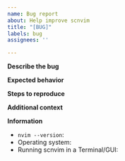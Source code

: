 ```yaml
---
name: Bug report
about: Help improve scnvim
title: "[BUG]"
labels: bug
assignees: ''

---
```


**Describe the bug**
<!-- A clear and concise description of what the bug is. -->

**Expected behavior**
<!-- A clear and concise description of what you expected to happen. -->

**Steps to reproduce**
<!-- Steps to reproduce the behavior: -->

**Additional context**
<!-- Add any other context about the problem here. -->

**Information**
- `nvim --version`:
- Operating system:
- Running scnvim in a Terminal/GUI:
